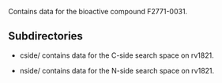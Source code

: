 Contains data for the bioactive compound F2771-0031.

## Subdirectories

- cside/ contains data for the C-side search space on rv1821.

- nside/ contains data for the N-side search space on rv1821.


